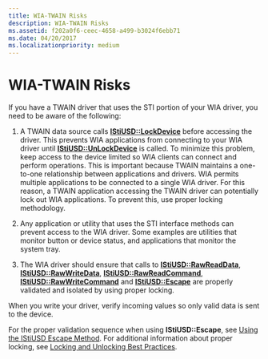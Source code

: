 ```yaml
---
title: WIA-TWAIN Risks
description: WIA-TWAIN Risks
ms.assetid: f202a0f6-ceec-4658-a499-b3024f6ebb71
ms.date: 04/20/2017
ms.localizationpriority: medium
---
```


# WIA-TWAIN Risks





If you have a TWAIN driver that uses the STI portion of your WIA driver, you need to be aware of the following:

1.  A TWAIN data source calls [**IStiUSD::LockDevice**](https://docs.microsoft.com/windows-hardware/drivers/ddi/stiusd/nf-stiusd-istiusd-lockdevice) before accessing the driver. This prevents WIA applications from connecting to your WIA driver until [**IStiUSD::UnLockDevice**](https://docs.microsoft.com/windows-hardware/drivers/ddi/stiusd/nf-stiusd-istiusd-unlockdevice) is called. To minimize this problem, keep access to the device limited so WIA clients can connect and perform operations. This is important because TWAIN maintains a one-to-one relationship between applications and drivers. WIA permits multiple applications to be connected to a single WIA driver. For this reason, a TWAIN application accessing the TWAIN driver can potentially lock out WIA applications. To prevent this, use proper locking methodology.

2.  Any application or utility that uses the STI interface methods can prevent access to the WIA driver. Some examples are utilities that monitor button or device status, and applications that monitor the system tray.

3.  The WIA driver should ensure that calls to [**IStiUSD::RawReadData**](https://docs.microsoft.com/windows-hardware/drivers/ddi/stiusd/nf-stiusd-istiusd-rawreaddata), [**IStiUSD::RawWriteData**](https://docs.microsoft.com/windows-hardware/drivers/ddi/stiusd/nf-stiusd-istiusd-rawwritedata), [**IStiUSD::RawReadCommand**](https://docs.microsoft.com/windows-hardware/drivers/ddi/stiusd/nf-stiusd-istiusd-rawreadcommand), [**IStiUSD::RawWriteCommand**](https://docs.microsoft.com/windows-hardware/drivers/ddi/stiusd/nf-stiusd-istiusd-rawwritecommand) and [**IStiUSD::Escape**](https://docs.microsoft.com/windows-hardware/drivers/ddi/stiusd/nf-stiusd-istiusd-escape) are properly validated and isolated by using proper locking.

When you write your driver, verify incoming values so only valid data is sent to the device.

For the proper validation sequence when using **IStiUSD::Escape**, see [Using the IStiUSD Escape Method](using-the-istiusd-escape-method.md). For additional information about proper locking, see [Locking and Unlocking Best Practices](locking-and-unlocking-best-practices.md).

 

 





